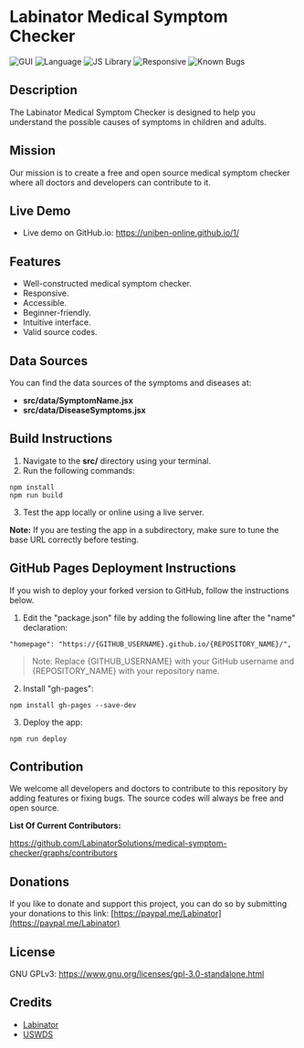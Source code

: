 # Labinator Medical Symptom Checker

![GUI](https://img.shields.io/badge/GUI-USWDS_2.7.1-0B1013)
![Language](https://img.shields.io/badge/Language-JavaScript-026300)
![JS Library](https://img.shields.io/badge/JS_Library-React-0047AB)
![Responsive](https://img.shields.io/badge/Responsive-Yes-5D185B)
![Known Bugs](https://img.shields.io/badge/Known_Bugs-0-D83933)

## Description

The Labinator Medical Symptom Checker is designed to help you understand the possible causes of symptoms in children and adults.

## Mission

Our mission is to create a free and open source medical symptom checker where all doctors and developers can contribute to it.

## Live Demo

- Live demo on GitHub.io: https://uniben-online.github.io/1/

## Features

- Well-constructed medical symptom checker.
- Responsive.
- Accessible.
- Beginner-friendly.
- Intuitive interface.
- Valid source codes.

## Data Sources

You can find the data sources of the symptoms and diseases at:

- **src/data/SymptomName.jsx**
- **src/data/DiseaseSymptoms.jsx**

## Build Instructions

1. Navigate to the **src/** directory using your terminal.
2. Run the following commands:

```
npm install
npm run build
```

3. Test the app locally or online using a live server.

**Note:** If you are testing the app in a subdirectory, make sure to tune the base URL correctly before testing.

## GitHub Pages Deployment Instructions

If you wish to deploy your forked version to GitHub, follow the instructions below.

1. Edit the "package.json" file by adding the following line after the "name" declaration:

```
"homepage": "https://{GITHUB_USERNAME}.github.io/{REPOSITORY_NAME}/",
```

> Note: Replace {GITHUB_USERNAME} with your GitHub username and {REPOSITORY_NAME} with your repository name.

2. Install "gh-pages":

```
npm install gh-pages --save-dev
```

3. Deploy the app:

```
npm run deploy
```

## Contribution

We welcome all developers and doctors to contribute to this repository by adding features or fixing bugs. The source codes will always be free and open source.

**List Of Current Contributors:**

https://github.com/LabinatorSolutions/medical-symptom-checker/graphs/contributors

## Donations

If you like to donate and support this project, you can do so by submitting your donations to this link: [https://paypal.me/Labinator](https://paypal.me/Labinator)

## License

GNU GPLv3: https://www.gnu.org/licenses/gpl-3.0-standalone.html

## Credits

- [Labinator](https://labinator.com/)
- [USWDS](https://designsystem.digital.gov/)
